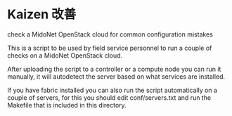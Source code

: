 # Kaizen 改善
check a MidoNet OpenStack cloud for common configuration mistakes

This is a script to be used by field service personnel to run a couple of checks on a MidoNet OpenStack cloud.

After uploading the script to a controller or a compute node you can run it manually, it will autodetect the server based on what services are installed.

If you have fabric installed you can also run the script automatically on a couple of servers, for this you should edit conf/servers.txt and run the Makefile that is included in this directory.
